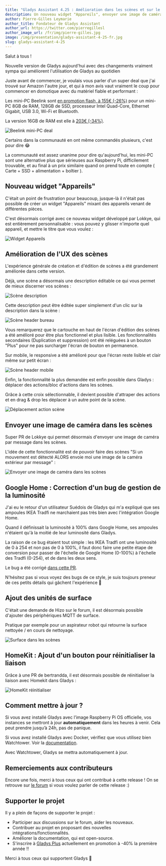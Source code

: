```yaml
---
title: "Gladys Assistant 4.25 : Amélioration dans les scènes et sur le tableau de bord"
description: Un nouveau widget "Appareils", envoyer une image de caméra dans les scènes, et plus !
author: Pierre-Gilles Leymarie
author_title: Fondateur de Gladys Assistant
author_url: https://twitter.com/pierregillesl
author_image_url: /fr/img/pierre-gilles.jpg
image: /img/presentation/gladys-assistant-4-25-fr.jpg
slug: gladys-assistant-4-25
---
```


Salut à tous !

Nouvelle version de Gladys aujourd'hui avec des changements vraiment sympa qui améliorent l'utilisation de Gladys au quotidien

Juste avant de commencer, je voulais vous parler d'un super deal que j'ai trouvé sur Amazon l'autre jour, et qui à mon avis vaut vraiment le coup pour commencer en domotique avec du matériel fiable et performant :

Les mini-PC Beelink sont [en promotion flash, à 155€ (-26%)](https://www.amazon.fr/Beelink-Business-Windows11-128G-Ethernet/dp/B0B2J9VDH8?tag=gladproj-21) pour un mini-PC 8GB de RAM, 128GB de SSD, processeur Intel Quad-Core, Ethernet Gigabit, USB 3.0, Wi-Fi et Bluetooth.

La version 16GB de RAM est elle à [203€ (-34%)](https://www.amazon.fr/Beelink-Business-Windows11-128G-Ethernet/dp/B09K3WKZWH?tag=gladproj-21&th=1).

![Beelink mini-PC deal](../../../static/img/articles/fr/gladys-4-25/beelink-deal.jpg)

Certains dans la communauté en ont même commandés plusieurs, c'est pour dire 😂

La communauté est assez unanime pour dire qu'aujourd'hui, les mini-PC sont une alternative plus que sérieuses aux Raspberry Pi, difficilement trouvable, et au final à un prix similaire quand on prend toute en compte ( Carte + SSD + alimentation + boîtier ).

## Nouveau widget "Appareils"

<!--truncate-->

C'était un point de frustration pour beaucoup, jusque-là il n'était pas possible de créer un widget "Appareils" mixant des appareils venant de différentes pièces.

C'est désormais corrigé avec ce nouveau widget développé par Lokkye, qui est entièrement personnalisable : vous pouvez y glisser n'importe quel appareil, et mettre le titre que vous voulez :

![Widget Appareils](../../../static/img/articles/fr/gladys-4-25/appareils-dashboard.jpg)

## Amélioration de l'UX des scènes

L'expérience générale de création et d'édition de scènes a été grandement améliorée dans cette version.

Déjà, une scène a désormais une description éditable ce qui vous permet de mieux discerner vos scènes :

![Scène description](../../../static/img/articles/fr/gladys-4-25/scene-description.jpg)

Cette description peut être éditée super simplement d'un clic sur la description dans la scène :

![Scène header bureau](../../../static/img/articles/fr/gladys-4-25/scene-header-desktop.jpg)

Vous remarquerez que le cartouche en haut de l'écran d'édition des scènes a été amélioré pour être plus fonctionnel et plus lisible. Les fonctionnalités secondaires (Duplication et suppression) ont été reléguées à un bouton "Plus" pour ne pas surcharger l'écran de bouton en permanence.

Sur mobile, le responsive a été amélioré pour que l'écran reste lisible et clair même sur petit écran :

![Scène header mobile](../../../static/img/articles/fr/gladys-4-25/scene-header-mobile.jpg)

Enfin, la fonctionnalité la plus demandée est enfin possible dans Gladys : déplacer des actions/bloc d'actions dans les scènes.

Grâce à cette croix sélectionnable, il devient possible d'attraper des actions et en drag & drop les déplacer à un autre point de la scène.

![Déplacement action scène](../../../static/img/articles/fr/gladys-4-25/move-action-scene.jpg)

## Envoyer une image de caméra dans les scènes

Super PR de Lokkye qui permet désormais d'envoyer une image de caméra par message dans les scènes.

L'idée de cette fonctionnalité est de pouvoir faire des scènes "Si un mouvement est détecté ALORS envoie moi une image de la caméra extérieur par message" :

![Envoyer une image de caméra dans les scènes](../../../static/img/articles/fr/gladys-4-25/scene-camera-image.jpg)

## Google Home : Correction d'un bug de gestion de la luminosité

J'ai eu le retour d'un utilisateur Suédois de Gladys qui m'a expliqué que ses ampoules IKEA Tradfi ne marchaient pas très bien avec l'intégration Google Home.

Quand il définissait la luminosité à 100% dans Google Home, ses ampoules n'étaient qu'à la moitié de leur luminosité dans Gladys.

La raison de ce bug étaient tout simple : les IKEA Tradfi ont une luminosité de 0 à 254 et non pas de 0 à 100%, il faut donc faire une petite étape de conversion pour passer de l'échelle de Google Home (0-100%) à l'échelle des Tradfi (0-254), et de dans les deux sens.

Le bug a été corrigé [dans cette PR](https://github.com/GladysAssistant/Gladys/pull/1813).

N'hésitez pas si vous voyez des bugs de ce style, je suis toujours preneur de ces petits détails qui gâchent l'expérience 🙂

## Ajout des unités de surface

C'était une demande de Hizo sur le forum, il est désormais possible d'ajouter des périphériques MQTT de surface.

Pratique par exemple pour un aspirateur robot qui retourne la surface nettoyée / en cours de nettoyage.

![Surface dans les scènes](../../../static/img/articles/fr/gladys-4-25/scene-surface.jpg)

## HomeKit : Ajout d'un bouton pour réinitialiser la liaison

Grâce à une PR de bertrandda, il est désormais possible de réinitialiser la liaison avec Homekit dans Gladys :

![HomeKit réinitialiser](../../../static/img/articles/fr/gladys-4-25/homekit-reset.jpg)

## Comment mettre à jour ?

Si vous avez installé Gladys avec l’image Raspberry Pi OS officielle, vos instances se mettront à jour **automatiquement** dans les heures à venir. Cela peut prendre jusqu’à 24h, pas de panique.

Si vous avez installé Gladys avec Docker, vérifiez que vous utilisez bien Watchtower. Voir la [documentation](/fr/docs/installation/docker#mise-à-jour-automatique-avec-watchtower).

Avec Watchtower, Gladys se mettra automatiquement à jour.

## Remerciements aux contributeurs

Encore une fois, merci à tous ceux qui ont contribué à cette release ! On se retrouve sur [le forum](https://community.gladysassistant.com/) si vous voulez parler de cette release :)

## Supporter le projet

Il y a plein de façons de supporter le projet :

- Participer aux discussions sur le forum, aider les nouveaux.
- Contribuer au projet en proposant des nouvelles intégrations/fonctionnalités.
- Améliorer la documentation, qui est open-source.
- S'inscrire à [Gladys Plus](/fr/plus) actuellement en promotion à -40% la première année !!

Merci à tous ceux qui supportent Gladys 🙏
